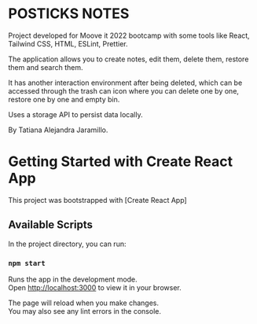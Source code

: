 # POSTICKS NOTES

Project developed for Moove it 2022 bootcamp with some tools like React, Tailwind CSS, HTML, ESLint, Prettier.

The application allows you to create notes, edit them, delete them, restore them and search them.

It has another interaction environment after being deleted, which can be accessed through the trash can icon where you can delete one by one, restore one by one and empty bin.

Uses a storage API to persist data locally.

By Tatiana Alejandra Jaramillo.

# Getting Started with Create React App

This project was bootstrapped with [Create React App]

## Available Scripts

In the project directory, you can run:

### `npm start`

Runs the app in the development mode.\
Open [http://localhost:3000](http://localhost:3000) to view it in your browser.

The page will reload when you make changes.\
You may also see any lint errors in the console.

